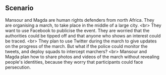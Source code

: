 
## Scenario

Mansour and Magda are human rights defenders from north Africa. They are organising a march, to take place in the middle of a large city. 
&lt;br&gt;
They want to use Facebook to publicise the event. They are worried that the authorities could be tipped off and that anyone who shows an interest could be traced. 
&lt;br&gt;
They plan to use Twitter during the march to give updates on the progress of the march. But what if the police could monitor the tweets, and deploy squads to intercept marchers? 
&lt;br&gt;
Mansour and Magda plan how to share photos and videos of the march without revealing people&#39;s identities, because they worry that participants could face persecution.
